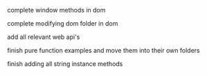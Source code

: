 complete window methods in dom

complete modifying dom folder in dom

add all relevant web api's

finish pure function examples and move them into their own folders

finish adding all string instance methods
